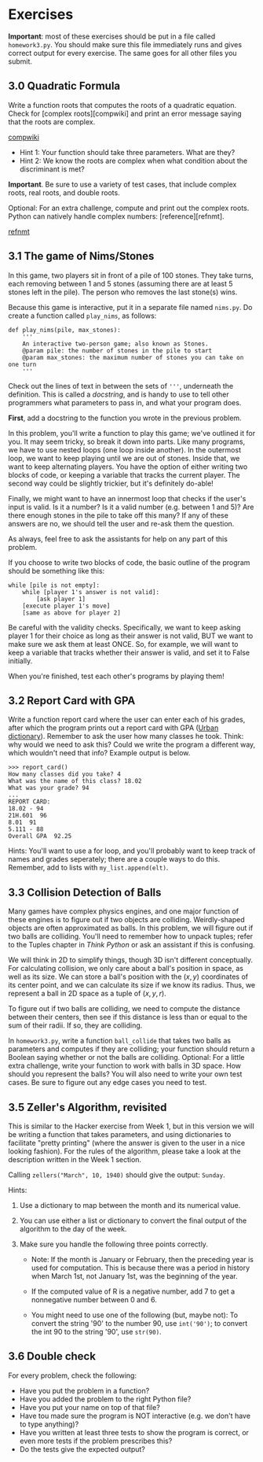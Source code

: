 # Exercises

**Important**: most of these exercises should be put in a file called
`homework3.py`. You should make sure this file immediately runs and gives
correct output for every exercise. The same goes for all other files you
submit.

## 3.0 Quadratic Formula

Write a function roots that computes the roots of a quadratic equation. Check
for [complex roots][compwiki] and print an error message saying that the roots are
complex.

[compwiki](https://en.wikipedia.org/wiki/Square_root#Square_roots_of_negative_and_complex_numbers)

* Hint 1: Your function should take three parameters. What are they?
* Hint 2: We know the roots are complex when what condition about the
  discriminant is met?

**Important**. Be sure to use a variety of test cases, that include complex
roots, real roots, and double roots.

Optional: For an extra challenge, compute and print out the complex roots.
Python can natively handle complex numbers: [reference][refnmt].

[refnmt](http://infohost.nmt.edu/tcc/help/pubs/python/web/complex-type.html)

## 3.1 The game of Nims/Stones

In this game, two players sit in front of a pile of 100 stones. They take
turns, each removing between 1 and 5 stones (assuming there are at least 5
stones left in the pile). The person who removes the last stone(s) wins.

Because this game is interactive, put it in a separate file named `nims.py`.
Do create a function called `play_nims`, as follows:

	def play_nims(pile, max_stones):
		'''
		An interactive two-person game; also known as Stones.
		@param pile: the number of stones in the pile to start
		@param max_stones: the maximum number of stones you can take on one turn
		'''

Check out the lines of text in between the sets of `'''`, underneath the
definition. This is called a *docstring*, and is handy to use to tell other
programmers what parameters to pass in, and what your program does.

**First**, add a docstring to the function you wrote in the previous problem.

In this problem, you'll write a function to play this game; we've outlined it
for you. It may seem tricky, so break it down into parts. Like many programs,
we have to use nested loops (one loop inside another). In the outermost loop,
we want to keep playing until we are out of stones. Inside that, we want to
keep alternating players. You have the option of either writing two blocks of
code, or keeping a variable that tracks the current player. The second way
could be slightly trickier, but it's definitely do-able!

Finally, we might want to have an innermost loop that checks if the user's
input is valid. Is it a number? Is it a valid number (e.g. between 1 and 5)?
Are there enough stones in the pile to take off this many? If any of these
answers are no, we should tell the user and re-ask them the question.

As always, feel free to ask the assistants for help on any part of this
problem.

If you choose to write two blocks of code, the basic outline of the program
should be something like this:

	while [pile is not empty]:
		while [player 1's answer is not valid]:
			[ask player 1]
		[execute player 1's move]
		[same as above for player 2]

Be careful with the validity checks. Specifically, we want to keep asking
player 1 for their choice as long as their answer is not valid, BUT we want to
make sure we ask them at least ONCE. So, for example, we will want to keep a
variable that tracks whether their answer is valid, and set it to False
initially.

When you're finished, test each other's programs by playing them!

## 3.2 Report Card with GPA

Write a function report card where the user can enter each of his grades,
after which the program prints out a report card with GPA ([Urban
dictionary]). Remember to ask the user how many classes he took. Think: why
would we need to ask this? Could we write the program a different way, which
wouldn't need that info? Example output is below.

[Urban dictionary]: http://www.urbandictionary.com/define.php?term=gpa

	>>> report_card()
	How many classes did you take? 4
	What was the name of this class? 18.02
	What was your grade? 94
	...
	REPORT CARD:
	18.02 - 94
	21H.601  96
	8.01  91
	5.111 - 88
	Overall GPA  92.25

Hints: You'll want to use a for loop, and you'll probably want to keep track
of names and grades seperately; there are a couple ways to do this. Remember,
add to lists with `my_list.append(elt)`.

## 3.3 Collision Detection of Balls

Many games have complex physics engines, and one major function of these
engines is to figure out if two objects are colliding. Weirdly-shaped objects
are often approximated as balls. In this problem, we will figure out if two
balls are colliding. You'll need to remember how to unpack tuples; refer to
the Tuples chapter in *Think Python* or ask an assistant if this is confusing.

We will think in 2D to simplify things, though 3D isn't different
conceptually. For calculating collision, we only care about a ball's position
in space, as well as its size. We can store a ball's position with the $(x,y)$
coordinates of its center point, and we can calculate its size if we know its
radius. Thus, we represent a ball in 2D space as a tuple of $(x, y, r)$.

To figure out if two balls are colliding, we need to compute the distance
between their centers, then see if this distance is less than or equal to the
sum of their radii. If so, they are colliding.

In `homework3.py`, write a function `ball_collide` that takes two balls as
parameters and computes if they are colliding; your function should return a
Boolean saying whether or not the balls are colliding. Optional: For a little
extra challenge, write your function to work with balls in 3D space. How
should you represent the balls? You will also need to write your own test
cases. Be sure to figure out any edge cases you need to test.

## 3.5 Zeller's Algorithm, revisited

This is similar to the Hacker exercise from Week 1, but in this version we
will be writing a function that takes parameters, and using dictionaries to
facilitate "pretty printing" (where the answer is given to the user in a nice
looking fashion). For the rules of the algorithm, please take a look at the
description written in the Week 1 section.

Calling `zellers("March", 10, 1940)` should give the output: `Sunday`.

Hints:

1. Use a dictionary to map between the month and its numerical value.

2. You can use either a list or dictionary to convert the final output of the
   algorithm to the day of the week.

3. Make sure you handle the following three points correctly.

   * Note: If the month is January or February, then the preceding year is
     used for computation. This is because there was a period in history when
     March 1st, not January 1st, was the beginning of the year.

   * If the computed value of R is a negative number, add 7 to get a
     nonnegative number between 0 and 6.

   * You might need to use one of the following (but, maybe not): To convert
     the string '90' to the number 90, use `int('90')`; to convert the int 90 to
     the string '90', use `str(90)`.

## 3.6 Double check

For every problem, check the following:

* Have you put the problem in a function?
* Have you added the problem to the right Python file?
* Have you put your name on top of that file?
* Have tou made sure the program is NOT interactive (e.g. we don't have to type anything)?
* Have you written at least three tests to show the program is correct, or even more tests if the problem prescribes this?
* Do the tests give the expected output?
